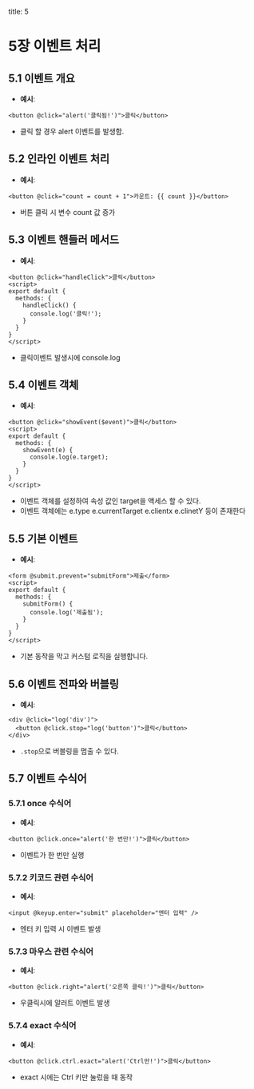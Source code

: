 title: 5


# 5장 이벤트 처리

## 5.1 이벤트 개요
- **예시**:

```vue
<button @click="alert('클릭됨!')">클릭</button>
```
- 클릭 할 경우 alert 이벤트를 발생함.

## 5.2 인라인 이벤트 처리
- **예시**:

```vue
<button @click="count = count + 1">카운트: {{ count }}</button>
```
- 버튼 클릭 시 변수 count 값 증가

## 5.3 이벤트 핸들러 메서드
- **예시**:

```vue
<button @click="handleClick">클릭</button>
<script>
export default {
  methods: { 
    handleClick() { 
      console.log('클릭!'); 
    } 
  }
}
</script>
```
- 클릭이벤트 발생시에 console.log 

## 5.4 이벤트 객체
- **예시**:

```vue
<button @click="showEvent($event)">클릭</button>
<script>
export default {
  methods: { 
    showEvent(e) { 
      console.log(e.target); 
    } 
  }
}
</script>
```
- 이벤트 객체를 설정하여 속성 값인 target을 액세스 할 수 있다.
- 이벤트 객체에는 e.type e.currentTarget e.clientx e.clinetY 등이 존재한다

## 5.5 기본 이벤트
- **예시**:

```vue
<form @submit.prevent="submitForm">제출</form>
<script>
export default {
  methods: { 
    submitForm() { 
      console.log('제출됨'); 
    } 
  }
}
</script>
```
- 기본 동작을 막고 커스텀 로직을 실행합니다.

## 5.6 이벤트 전파와 버블링
- **예시**:

```vue
<div @click="log('div')">
  <button @click.stop="log('button')">클릭</button>
</div>
```
- `.stop`으로 버블링을 멈출 수 있다.

## 5.7 이벤트 수식어

### 5.7.1 once 수식어
- **예시**:

```vue
<button @click.once="alert('한 번만!')">클릭</button>
```
- 이벤트가 한 번만 실행

### 5.7.2 키코드 관련 수식어
- **예시**:

```vue
<input @keyup.enter="submit" placeholder="엔터 입력" />
```
- 엔터 키 입력 시 이벤트 발생

### 5.7.3 마우스 관련 수식어
- **예시**:

```vue
<button @click.right="alert('오른쪽 클릭!')">클릭</button>
```
- 우클릭시에 알러트 이벤트 발생

### 5.7.4 exact 수식어
- **예시**:

```vue
<button @click.ctrl.exact="alert('Ctrl만!')">클릭</button>
```
- exact 시에는 Ctrl 키만 눌렀을 때 동작
